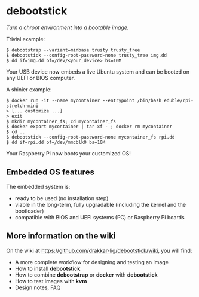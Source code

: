 debootstick
===========
_Turn a chroot environment into a bootable image._

Trivial example:
```
$ debootstrap --variant=minbase trusty trusty_tree
$ debootstick --config-root-password-none trusty_tree img.dd
$ dd if=img.dd of=/dev/<your_device> bs=10M
```
Your USB device now embeds a live Ubuntu system and can be booted
on any UEFI or BIOS computer.

A shinier example:
```
$ docker run -it --name mycontainer --entrypoint /bin/bash eduble/rpi-stretch-mini
> [... customize ...]
> exit
$ mkdir mycontainer_fs; cd mycontainer_fs
$ docker export mycontainer | tar xf - ; docker rm mycontainer
$ cd ..
$ debootstick --config-root-password-none mycontainer_fs rpi.dd
$ dd if=rpi.dd of=/dev/mmcblk0 bs=10M
```
Your Raspberry Pi now boots your customized OS!

Embedded OS features
--------------------
The embedded system is:

- ready to be used (no installation step)
- viable in the long-term, fully upgradable (including the kernel and the bootloader)
- compatible with BIOS and UEFI systems (PC) or Raspberry Pi boards

More information on the wiki
----------------------------
On the wiki at https://github.com/drakkar-lig/debootstick/wiki, you will find:
* A more complete workflow for designing and testing an image
* How to install __debootstick__
* How to combine __debootstrap__ or __docker__ with __debootstick__
* How to test images with __kvm__
* Design notes, FAQ

